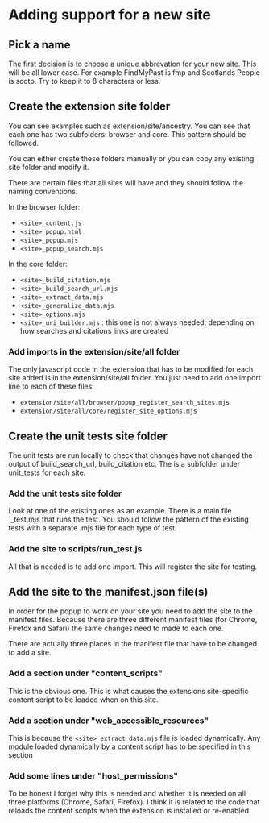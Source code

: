 # Adding support for a new site

## Pick a name

The first decision is to choose a unique abbrevation for your new site. This will be all lower case.
For example FindMyPast is fmp and Scotlands People is scotp. Try to keep it to 8 characters or less.

## Create the extension site folder

You can see examples such as extension/site/ancestry. You can see that each one has two subfolders: browser and core. This pattern should be followed.

You can either create these folders manually or you can copy any existing site folder and modify it.

There are certain files that all sites will have and they should follow the naming conventions.

In the browser folder:
- `<site>_content.js`
- `<site>_popup.html`
- `<site>_popup.mjs`
- `<site>_popup_search.mjs`

In the core folder:
- `<site>_build_citation.mjs`
- `<site>_build_search_url.mjs`
- `<site>_extract_data.mjs`
- `<site>_generalize_data.mjs`
- `<site>_options.mjs`
- `<site>_uri_builder.mjs` : this one is not always needed, depending on how searches and citations links are created

### Add imports in the extension/site/all folder

The only javascript code in the extension that has to be modified for each site added is in the extension/site/all folder. You just need to add one import line to each of these files:

- `extension/site/all/browser/popup_register_search_sites.mjs`
- `extension/site/all/core/register_site_options.mjs`

## Create the unit tests site folder

The unit tests are run locally to check that changes have not changed the output of build_search_url, build_citation etc.
The is a subfolder under unit_tests for each site.

### Add the unit tests site folder

Look at one of the existing ones as an example. There is a main file `<site>_test.mjs that runs the test. You should follow the pattern of the existing tests with a separate .mjs file for each type of test.

### Add the site to scripts/run_test.js

All that is needed is to add one import. This will register the site for testing.

## Add the site to the manifest.json file(s)

In order for the popup to work on your site you need to add the site to the manifest files. Because there are three different manifest files (for Chrome, Firefox and Safari) the same changes need to made to each one.

There are actually three places in the manifest file that have to be changed to add a site.

### Add a section under "content_scripts"

This is the obvious one. This is what causes the extensions site-specific content script to be loaded when on this site.

### Add a section under "web_accessible_resources"

This is because the `<site>_extract_data.mjs` file is loaded dynamically. Any module loaded dynamically by a content script has to be specified in this section

### Add some lines under "host_permissions"

To be honest I forget why this is needed and whether it is needed on all three platforms (Chrome, Safari, Firefox). I think it is related to the code that reloads the content scripts when the extension is installed or re-enabled.



